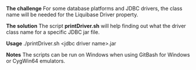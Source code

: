 **The challenge**
For some database platforms and JDBC drivers, the class name will be needed for the Liquibase Driver property.

**The solution**
The script **printDriver.sh** will help finding out what the driver class name for a specific JDBC jar file.

**Usage**
./printDriver.sh &lt;jdbc driver name&gt;.jar

**Notes**
The scripts can be run on Windows when using GitBash for Windows or CygWin64 emulators.
